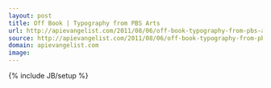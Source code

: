 ```yaml
---
layout: post
title: Off Book | Typography from PBS Arts
url: http://apievangelist.com/2011/08/06/off-book-typography-from-pbs-arts/
source: http://apievangelist.com/2011/08/06/off-book-typography-from-pbs-arts/
domain: apievangelist.com
image: 
---
```

{% include JB/setup %}<p></p>
